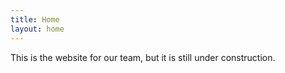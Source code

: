 ```yaml
---
title: Home
layout: home
---
```


This is the website for our team, but it is still under construction.
